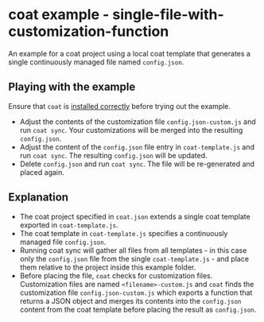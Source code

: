 # coat example - single-file-with-customization-function

An example for a coat project using a local coat template that generates a single continuously managed file named `config.json`.

## Playing with the example

Ensure that `coat` is [installed correctly](TODO) before trying out the example.

* Adjust the contents of the customization file `config.json-custom.js` and run `coat sync`. Your customizations will be merged into the resulting `config.json`.
* Adjust the content of the `config.json` file entry in `coat-template.js` and run `coat sync`. The resulting `config.json` will be updated.
* Delete `config.json` and run `coat sync`. The file will be re-generated and placed again.

## Explanation

* The coat project specified in `coat.json` extends a single coat template exported in `coat-template.js`.
* The coat template in `coat-template.js` specifies a continuously managed file `config.json`.
* Running coat sync will gather all files from all templates - in this case only the `config.json` file from the single `coat-template.js` - and place them relative to the project inside this example folder.
* Before placing the file, `coat` checks for customization files. Customization files are named `<filename>-custom.js` and `coat` finds the customization file `config.json-custom.js` which exports a function that returns a JSON object and merges its contents into the `config.json` content from the coat template before placing the result as `config.json`.
